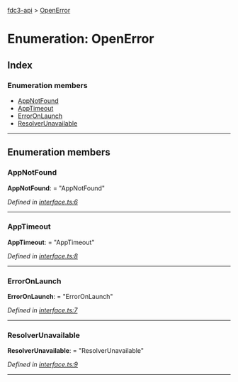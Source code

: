 [fdc3-api](../README.md) > [OpenError](../enums/openerror.md)

# Enumeration: OpenError

## Index

### Enumeration members

* [AppNotFound](openerror.md#appnotfound)
* [AppTimeout](openerror.md#apptimeout)
* [ErrorOnLaunch](openerror.md#erroronlaunch)
* [ResolverUnavailable](openerror.md#resolverunavailable)

---

## Enumeration members

<a id="appnotfound"></a>

###  AppNotFound

**AppNotFound**:  = "AppNotFound"

*Defined in [interface.ts:6](/src/interface.ts#L6)*

___
<a id="apptimeout"></a>

###  AppTimeout

**AppTimeout**:  = "AppTimeout"

*Defined in [interface.ts:8](/src/interface.ts#L8)*

___
<a id="erroronlaunch"></a>

###  ErrorOnLaunch

**ErrorOnLaunch**:  = "ErrorOnLaunch"

*Defined in [interface.ts:7](/src/interface.ts#L7)*

___
<a id="resolverunavailable"></a>

###  ResolverUnavailable

**ResolverUnavailable**:  = "ResolverUnavailable"

*Defined in [interface.ts:9](/src/interface.ts#L9)*

___

